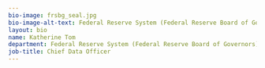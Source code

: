 ```yaml
---
bio-image: frsbg_seal.jpg
bio-image-alt-text: Federal Reserve System (Federal Reserve Board of Governors)
layout: bio
name: Katherine Tom
department: Federal Reserve System (Federal Reserve Board of Governors)
job-title: Chief Data Officer
---
```

